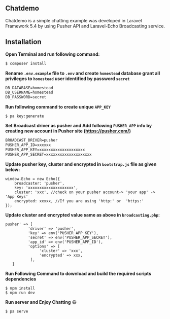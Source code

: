 ## Chatdemo
Chatdemo is a simple chatting example was developed in Laravel Framework 5.4 by using Pusher API and Laravel-Echo Broadcasting service. 
## Installation
**Open Terminal and run following command:**
``` markdown
$ composer install
```
**Rename `.env.example` file to `.env` and  create `homestead` database grant all privileges to `homestead` user identified by password `secret`**
``` markdown
DB_DATABASE=homestead
DB_USERNAME=homestead
DB_PASSWORD=secret
```
**Run following command to create unique `APP_KEY`**
```
$ pa key:generate
```
**Set Broadcast driver as pusher and Add following `PUSHER_APP` info by creating new account in Pusher site (https://pusher.com/)**
```markdown
BROADCAST_DRIVER=pusher
PUSHER_APP_ID=xxxxxx
PUSHER_APP_KEY=xxxxxxxxxxxxxxxxxxxx
PUSHER_APP_SECRET=xxxxxxxxxxxxxxxxxxxx
```
**Update pusher key, cluster and encrypted in `bootstrap.js` file as given below:**
```
window.Echo = new Echo({
    broadcaster: 'pusher',
    key: 'xxxxxxxxxxxxxxxxxxxx',
    cluster: 'xxx', //check on your pusher account-> 'your app' -> 'App Keys'
    encrypted: xxxxx, //If you are using 'http:' or  'https:'
});
```
**Update cluster and encrypted value same as above in `broadcasting.php`:**
 ```
pusher' => [
    	   'driver' => 'pusher',
    	   'key' => env('PUSHER_APP_KEY'),
    	   'secret' => env('PUSHER_APP_SECRET'),
    	   'app_id' => env('PUSHER_APP_ID'),
    	   'options' => [
    			'cluster' => 'xxx',
    			'encrypted' => xxx,
    	   	],
   	]
 ```
**Run Following Command to download and build the required scripts dependencies** 
```
$ npm install 
$ npm run dev
```
**Run server and Enjoy Chatting**   :smiley:
```
$ pa serve
```
